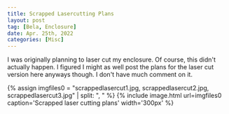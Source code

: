 ```yaml
---
title: Scrapped Lasercutting Plans
layout: post
tag: [Bela, Enclosure]
date: Apr. 25th, 2022
categories: [Misc]
---
```


I was originally planning to laser cut my enclosure. Of course, this didn't actually happen. I figured I might as well post the plans for the laser cut version here anyways though. I don't have much comment on it.

{% assign imgfiles0 = "scrappedlasercut1.jpg, scrappedlasercut2.jpg, scrappedlasercut3.jpg" | split: ", " %}
{% include image.html url=imgfiles0 caption='Scrapped laser cutting plans' width='300px' %}
